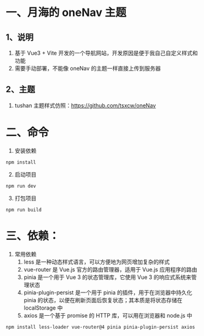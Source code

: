 # 一、月海的 oneNav 主题

## 1、说明

1. 基于 Vue3 + Vite 开发的一个导航网站，开发原因是便于我自己自定义样式和功能
2. 需要手动部署，不能像 oneNav 的主题一样直接上传到服务器

## 2、主题

1. tushan 主题样式仿照：https://github.com/tsxcw/oneNav

# 二、命令

1. 安装依赖

```shell
npm install
```

2. 启动项目

```shell
npm run dev
```

3. 打包项目

```shell
npm run build
```

# 三、依赖：

1. 常用依赖
   1. less 是一种动态样式语言，可以方便地为网页增加复杂的样式
   2. vue-router 是 Vue.js 官方的路由管理器，适用于 Vue.js 应用程序的路由
   3. pinia 是一个用于 Vue 3 的状态管理库，它使用 Vue 3 的响应式系统来管理状态
   4. pinia-plugin-persist 是一个用于 pinia 的插件，用于在浏览器中持久化 pinia 的状态，以便在刷新页面后恢复状态；其本质是将状态存储在 localStorage 中
   5. axios 是一个基于 promise 的 HTTP 库，可以用在浏览器和 node.js 中

```shell
npm install less-loader vue-router@4 pinia pinia-plugin-persist axios
```



